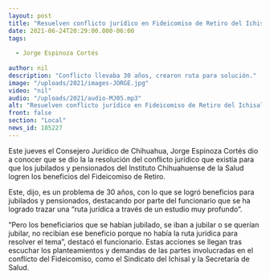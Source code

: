 ```yaml
---
layout: post
title: "Resuelven conflicto jurídico en Fideicomiso de Retiro del Ichisal"
date: 2021-06-24T20:29:00.000-06:00
tags:
  
  - Jorge Espinoza Cortés
  
author: nil
description: "Conflicto llevaba 30 años, crearon ruta para solución."
image: "/uploads/2021/images-JORGE.jpg"
video: "nil"
audio: "/uploads/2021/audio-MJ05.mp3"
alt: "Resuelven conflicto jurídico en Fideicomiso de Retiro del Ichisal"
front: false
section: "Local"
news_id: 185227
---
```


Este jueves el Consejero Jurídico de Chihuahua, Jorge Espinoza Cortés dio a conocer que se dio la la resolución del conflicto jurídico que existía para que los jubilados y pensionados del Instituto Chihuahuense de la Salud logren los beneficios del Fideicomiso de Retiro.

Este, dijo, es un problema de 30 años, con lo que se logró beneficios para jubilados y pensionados, destacando por parte del funcionario que se ha logrado trazar una “ruta jurídica a través de un estudio muy profundo”. 

“Pero los beneficiarios que se habían jubilado, se iban a jubilar o se querían jubilar, no recibían ese beneficio porque no había la ruta jurídica para resolver el tema”, destacó el funcionario. Estas acciones se llegan tras escuchar los planteamientos y demandas de las partes involucradas en el conflicto del Fideicomiso, como el Sindicato del Ichisal y la Secretaría de Salud.
